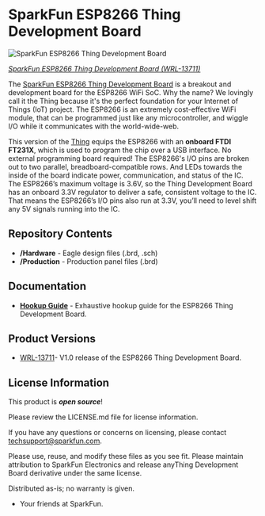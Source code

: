 SparkFun ESP8266 Thing Development Board
========================================

![SparkFun ESP8266 Thing Development Board](https://cdn.sparkfun.com//assets/parts/1/1/1/9/7/13711-01.jpg)

[*SparkFun ESP8266 Thing Development Board  (WRL-13711)*](https://www.sparkfun.com/products/13711)

The [SparkFun ESP8266 Thing Development Board](https://www.sparkfun.com/products/13711) is a breakout and development board for the ESP8266 WiFi SoC. Why the name? We lovingly call it the Thing because it's the perfect foundation for your Internet of Things (IoT) project. The ESP8266 is an extremely cost-effective WiFi module, that can be programmed just like any microcontroller, and wiggle I/O while it communicates with the world-wide-web.

This version of the [Thing](https://www.sparkfun.com/products/13231) equips the ESP8266 with an **onboard FTDI FT231X**, which is used to program the chip over a USB interface. No external programming board required! The ESP8266's I/O pins are broken out to two parallel, breadboard-compatible rows. And LEDs towards the inside of the board indicate power, communication, and status of the IC. The ESP8266’s maximum voltage is 3.6V, so the Thing Development Board has an onboard 3.3V regulator to deliver a safe, consistent voltage to the IC. That means the ESP8266’s I/O pins also run at 3.3V, you’ll need to level shift any 5V signals running into the IC.

Repository Contents
-------------------

* **/Hardware** - Eagle design files (.brd, .sch)
* **/Production** - Production panel files (.brd)

Documentation
--------------
* **[Hookup Guide](https://learn.sparkfun.com/tutorials/esp8266-thing-development-board-hookup-guide)** - Exhaustive hookup guide for the ESP8266 Thing Development Board.

Product Versions
----------------
* [WRL-13711](https://www.sparkfun.com/products/13711)- V1.0 release of the ESP8266 Thing Development Board.


License Information
-------------------

This product is _**open source**_! 

Please review the LICENSE.md file for license information. 

If you have any questions or concerns on licensing, please contact techsupport@sparkfun.com.

Please use, reuse, and modify these files as you see fit. Please maintain attribution to SparkFun Electronics and release anyThing Development Board derivative under the same license.

Distributed as-is; no warranty is given.

- Your friends at SparkFun.